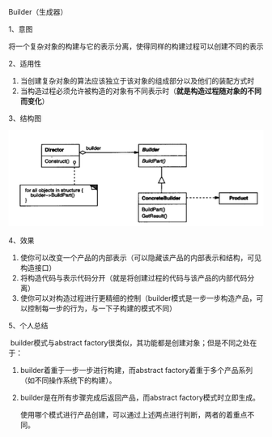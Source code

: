 Builder（生成器）

1、意图

将一个复杂对象的构建与它的表示分离，使得同样的构建过程可以创建不同的表示

2、适用性

1. 当创建复杂对象的算法应该独立于该对象的组成部分以及他们的装配方式时
2. 当构造过程必须允许被构造的对象有不同表示时（**就是构造过程随对象的不同而变化**）

3、结构图

![builder](https://github.com/Mingming-Git/Design-Pattern-learning-note/blob/master/screenshot/builder.PNG)

4、效果

1. 使你可以改变一个产品的内部表示（可以隐藏该产品的内部表示和结构，可见构造接口）
2. 将构造代码与表示代码分开（就是将创建过程的代码与该产品的内部代码分离）
3. 使你可以对构造过程进行更精细的控制（builder模式是一步一步构造产品，可以控制每一步的行为，与一下子构建的模式不同）

5、个人总结

​        builder模式与abstract factory很类似，其功能都是创建对象；但是不同之处在于：

1. builder着重于一步一步进行构建，而abstract factory着重于多个产品系列（如不同操作系统下的构建）。

2. builder是在所有步骤完成后返回产品，而abstract factory模式时立即生成。

   使用哪个模式进行产品创建，可以通过上述两点进行判断，两者的着重点不同。
